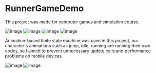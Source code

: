 # RunnerGameDemo
This project was made for computer games and simulation course.


![image](https://user-images.githubusercontent.com/48649947/218386551-57285424-c151-4641-9361-509f69e17947.png)
![image](https://user-images.githubusercontent.com/48649947/218386614-cfcce767-6b74-46a0-987b-bc412386baaf.png)
![image](https://user-images.githubusercontent.com/48649947/218386653-8f18680b-5355-41fa-9a7c-75dfa8255782.png)
![image](https://user-images.githubusercontent.com/48649947/218386791-c8e4db15-3a5c-4fa5-b770-95c84332e307.png)

Animation-based finite state machine was used in this project, our character's animations such as jump, idle, running are running their own codes, so I aimed to prevent unnecessary update calls and performance problems on mobile devices.

![image](https://user-images.githubusercontent.com/48649947/218387009-01e40a10-1276-474d-a866-4f7db898861f.png)
![image](https://user-images.githubusercontent.com/48649947/218387316-aab6fd79-211d-47d9-8440-feaaed3e422f.png)
